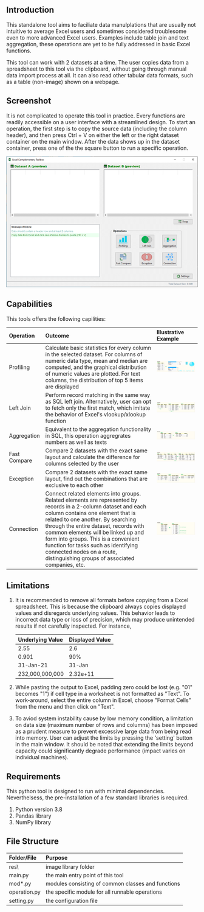 ## Introduction
This standalone tool aims to faciliate data manulplations that are usually not intuitive to average Excel users and sometimes considered troublesome even to more advanced Excel users. Examples include table join and text aggregation, these operations are yet to be fully addressed in basic Excel functions.

This tool can work with 2 datasets at a time. The user copies data from a spreadsheet to this tool via the clipboard, without going through manual data import process at all. It can also read other tabular data formats, such as a table (non-image) shown on a webpage.

## Screenshot
It is not complicated to operate this tool in practice. Every functions are readily accessible on a user interface with a streamlined design. To start an operation, the first step is to copy the source data (including the column header), and then press Ctrl + V on either the left or the right dataset container on the main window. After the data shows up in the dataset container, press one of the the square button to run a specific operation.

![picture](/res/screenshot.png)

## Capabilities
This tools offers the following capilities:

| Operation | Outcome | Illustrative Example |
| :---------| :------ | :----------- |
| Profiling | Calculate basic statistics for every column in the selected dataset. For columns of numeric data type, mean and median are computed, and the graphical distribution of numeric values are plotted. For text columns, the distribution of top 5 items are displayed | ![picture](/res/example_run_profiling.png) |
| Left Join | Perform record matching in the same way as SQL left join. Alternatively, user can opt to fetch only the first match, which imitate the behavior of Excel's vlookup/xlookup function | ![picture](/res/example_run_join.png) |
| Aggregation | Equivalent to the aggregation functionality in SQL, this operation aggregrates numbers as well as texts | ![picture](/res/example_run_aggregation.png) |
| Fast Compare | Compare 2 datasets with the exact same layout and calculate the difference for columns selected by the user | ![picture](/res/example_run_compare_value.png) |
| Exception | Compare 2 datasets with the exact same layout, find out the combinations that are exclusive to each other | ![picture](/res/example_run_exception.png) |
| Connection | Connect related elements into groups. Related elements are represented by records in a 2-column dataset and each column contains one element that is related to one another. By searching through the entire dataset, records with common elements will be linked up and form into groups. This is a convenient function for tasks such as identifying connected nodes on a route, distinguishing groups of associated companies, etc. | ![picture](/res/example_run_connection.png) |


## Limitations
1. It is recommended to remove all formats before copying from a Excel spreadsheet. This is because the clipboard always copies displayed values and disregards underlying values. This behavior leads to incorrect data type or loss of precision, which may produce unintended results if not carefully inspected. For instance,

    | Underlying Value | Displayed Value |
    | :---------- | :------ |
    | 2.55 | 2.6 |
    | 0.901 | 90% |
    | 31-Jan-21 | 31-Jan |
    | 232,000,000,000 | 2.32e+11 |

2. While pasting the output to Excel, padding zero could be lost (e.g. "01" becomes "1") if cell type in a worksheet is not formatted as "Text". To work-around, select the entire column in Excel, choose "Format Cells" from the menu and then click on "Text".
3. To aviod system instability cause by low memory condition, a limitation on data size (maximum number of rows and columns) has been imposed as a prudent measure to prevent excessive large data from being read into memory. User can adjust the limits by pressing the 'setting' button in the main window. It should be noted that extending the limits beyond capacity could significantly degrade performance (impact varies on individual machines).


## Requirements
This python tool is designed to run with minimal dependencies. Neverthelsess, the pre-installation of a few standard libraries is required.
1. Python version 3.8
2. Pandas library
3. NumPy library


## File Structure
| Folder/File | Purpose |
| :---------- | :------ |
| res\ | image library folder |
| main.py | the main entry point of this tool |
| mod*.py | modules consisting of common classes and functions |
| operation.py | the specific module for all runnable operations |
| setting.py | the configuration file |
